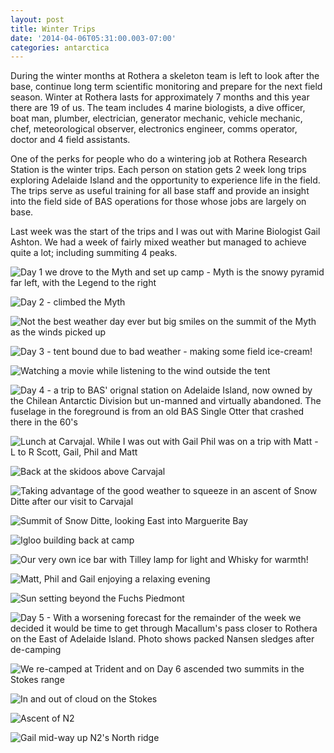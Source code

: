 ```yaml
---
layout: post
title: Winter Trips
date: '2014-04-06T05:31:00.003-07:00'
categories: antarctica
---
```


During the winter months at Rothera a skeleton team is left to look after the base, continue long term scientific monitoring and prepare for the next field season. Winter at Rothera lasts for approximately 7 months and this year there are 19 of us. The team includes 4 marine biologists, a dive officer, boat man, plumber, electrician, generator mechanic, vehicle mechanic, chef, meteorological observer, electronics engineer, comms operator, doctor and 4 field assistants.

One of the perks for people who do a wintering job at Rothera Research Station is the winter trips. Each person on station gets 2 week long trips exploring Adelaide Island and the opportunity to experience life in the field. The trips serve as useful training for all base staff and provide an insight into the field side of BAS operations for those whose jobs are largely on base.

Last week was the start of the trips and I was out with Marine Biologist Gail Ashton. We had a week of fairly mixed weather but managed to achieve quite a lot; including summiting 4 peaks.

![Day 1 we drove to the Myth and set up camp - Myth is the snowy pyramid far left, with the Legend to the right](/photos/blogger-posts/tenta.jpg)

![Day 2 - climbed the Myth](/photos/blogger-posts/Myth+.jpg)

![Not the best weather day ever but big smiles on the summit of the Myth as the winds picked up](/photos/blogger-posts/gail+summit+myth.jpg)

![Day 3 - tent bound due to bad weather - making some field ice-cream!](/photos/blogger-posts/field+ice+cream.jpg)

![Watching a movie while listening to the wind outside the tent](/photos/blogger-posts/field+telly.jpg)

![Day 4 - a trip to BAS' orignal station on Adelaide Island, now owned by the Chilean Antarctic Division but un-manned and virtually abandoned. The fuselage in the foreground is from an old BAS Single Otter that crashed there in the 60's](/photos/blogger-posts/carvahal+sun+otter.jpg)

![Lunch at Carvajal. While I was out with Gail Phil was on a trip with Matt - L to R Scott, Gail, Phil and Matt](/photos/blogger-posts/team+photo+carvahal.jpg)

![Back at the skidoos above Carvajal](/photos/blogger-posts/sledges+carvahal.jpg)

![Taking advantage of the good weather to squeeze in an ascent of Snow Ditte after our visit to Carvajal](/photos/blogger-posts/snow+ditte.jpg)

![Summit of Snow Ditte, looking East into Marguerite Bay](/photos/blogger-posts/snow+ditte+summit.jpg)

![Igloo building back at camp](/photos/blogger-posts/igloo.jpg)

![Our very own ice bar with Tilley lamp for light and Whisky for warmth!](/photos/blogger-posts/whisky+tilley+igloo.jpg)

![Matt, Phil and Gail enjoying a relaxing evening](/photos/blogger-posts/inside+igloo.jpg)

![Sun setting beyond the Fuchs Piedmont](/photos/blogger-posts/sunset.jpg)

![Day 5 - With a worsening forecast for the remainder of the week we decided it would be time to get through Macallum's pass closer to Rothera on the East of Adelaide Island. Photo shows packed Nansen sledges after de-camping](/photos/blogger-posts/packed+up+leaving+myth.jpg)

![We re-camped at Trident and on Day 6 ascended two summits in the Stokes range](/photos/blogger-posts/ascending+wolf.jpg)

![In and out of cloud on the Stokes](/photos/blogger-posts/stokes+cloud.jpg)

![Ascent of N2](/photos/blogger-posts/frozen+puddle+N2.jpg)

![Gail mid-way up N2's North ridge](/photos/blogger-posts/gail+N2.jpg)
